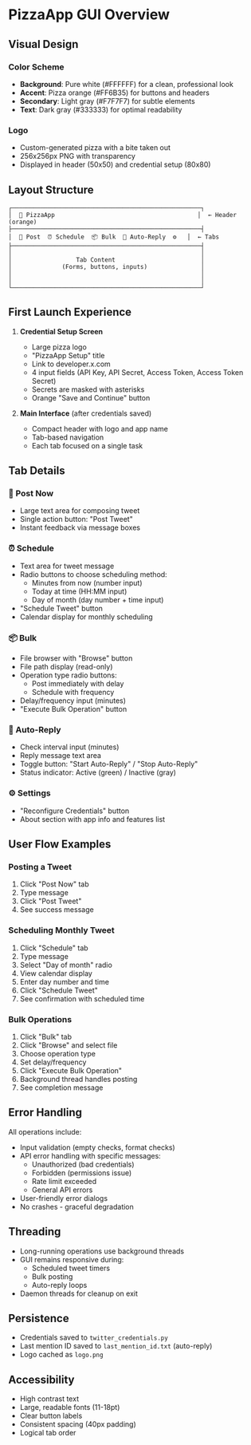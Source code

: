 # PizzaApp GUI Overview

## Visual Design

### Color Scheme
- **Background**: Pure white (#FFFFFF) for a clean, professional look
- **Accent**: Pizza orange (#FF6B35) for buttons and headers
- **Secondary**: Light gray (#F7F7F7) for subtle elements
- **Text**: Dark gray (#333333) for optimal readability

### Logo
- Custom-generated pizza with a bite taken out
- 256x256px PNG with transparency
- Displayed in header (50x50) and credential setup (80x80)

## Layout Structure

```
┌─────────────────────────────────────────────────────┐
│  🍕 PizzaApp                                        │  ← Header (orange)
├─────────────────────────────────────────────────────┤
│  📝 Post  ⏰ Schedule  📦 Bulk  🔄 Auto-Reply  ⚙️   │  ← Tabs
├─────────────────────────────────────────────────────┤
│                                                     │
│                  Tab Content                        │
│              (Forms, buttons, inputs)               │
│                                                     │
│                                                     │
└─────────────────────────────────────────────────────┘
```

## First Launch Experience

1. **Credential Setup Screen**
   - Large pizza logo
   - "PizzaApp Setup" title
   - Link to developer.x.com
   - 4 input fields (API Key, API Secret, Access Token, Access Token Secret)
   - Secrets are masked with asterisks
   - Orange "Save and Continue" button

2. **Main Interface** (after credentials saved)
   - Compact header with logo and app name
   - Tab-based navigation
   - Each tab focused on a single task

## Tab Details

### 📝 Post Now
- Large text area for composing tweet
- Single action button: "Post Tweet"
- Instant feedback via message boxes

### ⏰ Schedule
- Text area for tweet message
- Radio buttons to choose scheduling method:
  - Minutes from now (number input)
  - Today at time (HH:MM input)
  - Day of month (day number + time input)
- "Schedule Tweet" button
- Calendar display for monthly scheduling

### 📦 Bulk
- File browser with "Browse" button
- File path display (read-only)
- Operation type radio buttons:
  - Post immediately with delay
  - Schedule with frequency
- Delay/frequency input (minutes)
- "Execute Bulk Operation" button

### 🔄 Auto-Reply
- Check interval input (minutes)
- Reply message text area
- Toggle button: "Start Auto-Reply" / "Stop Auto-Reply"
- Status indicator: Active (green) / Inactive (gray)

### ⚙️ Settings
- "Reconfigure Credentials" button
- About section with app info and features list

## User Flow Examples

### Posting a Tweet
1. Click "Post Now" tab
2. Type message
3. Click "Post Tweet"
4. See success message

### Scheduling Monthly Tweet
1. Click "Schedule" tab
2. Type message
3. Select "Day of month" radio
4. View calendar display
5. Enter day number and time
6. Click "Schedule Tweet"
7. See confirmation with scheduled time

### Bulk Operations
1. Click "Bulk" tab
2. Click "Browse" and select file
3. Choose operation type
4. Set delay/frequency
5. Click "Execute Bulk Operation"
6. Background thread handles posting
7. See completion message

## Error Handling

All operations include:
- Input validation (empty checks, format checks)
- API error handling with specific messages:
  - Unauthorized (bad credentials)
  - Forbidden (permissions issue)
  - Rate limit exceeded
  - General API errors
- User-friendly error dialogs
- No crashes - graceful degradation

## Threading

- Long-running operations use background threads
- GUI remains responsive during:
  - Scheduled tweet timers
  - Bulk posting
  - Auto-reply loops
- Daemon threads for cleanup on exit

## Persistence

- Credentials saved to `twitter_credentials.py`
- Last mention ID saved to `last_mention_id.txt` (auto-reply)
- Logo cached as `logo.png`

## Accessibility

- High contrast text
- Large, readable fonts (11-18pt)
- Clear button labels
- Consistent spacing (40px padding)
- Logical tab order
